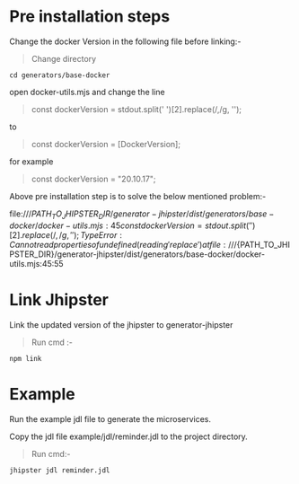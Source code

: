 # Pre installation steps 

Change the docker Version in the following file before linking:-
> Change directory
```
cd generators/base-docker
```

open docker-utils.mjs  and change the line 

> const dockerVersion = stdout.split(' ')[2].replace(/,/g, '');

to 

> const dockerVersion = [DockerVersion]; 

for example 

> const dockerVersion = "20.10.17";

Above pre installation step is to solve the below mentioned problem:-

file:///${PATH_TO_JHIPSTER_DIR}/generator-jhipster/dist/generators/base-docker/docker-utils.mjs:45
            const dockerVersion = stdout.split(' ')[2].replace(/,/g, '');
TypeError: Cannot read properties of undefined (reading 'replace')
    at file:///${PATH_TO_JHIPSTER_DIR}/generator-jhipster/dist/generators/base-docker/docker-utils.mjs:45:55



# Link Jhipster

Link the updated version of the jhipster to generator-jhipster
> Run cmd :-
```
npm link
```

# Example

Run the example jdl file to generate the microservices.

Copy the jdl file example/jdl/reminder.jdl to the project directory.

> Run cmd:-
```
jhipster jdl reminder.jdl    
```

